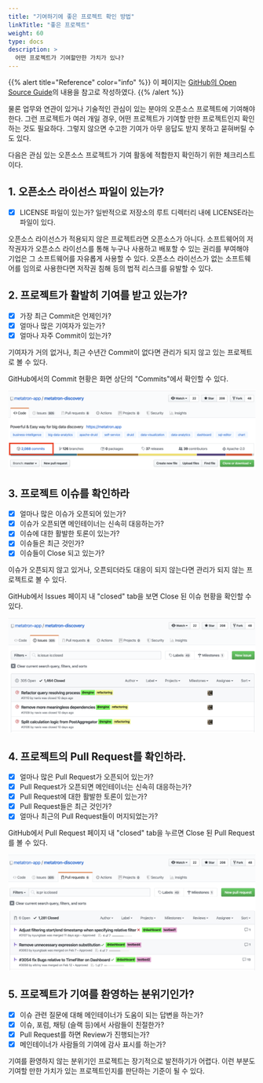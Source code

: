 ```yaml
---
title: "기여하기에 좋은 프로젝트 확인 방법"
linkTitle: "좋은 프로젝트"
weight: 60
type: docs
description: >
  어떤 프로젝트가 기여할만한 가치가 있나? 
---
```


{{% alert title="Reference" color="info" %}}
이 페이지는 [GitHub의 Open Source Guide](https://opensource.guide/)의 내용을 참고로 작성하였다. 
{{% /alert %}}

물론 업무와 연관이 있거나 기술적인 관심이 있는 분야의 오픈소스 프로젝트에 기여해야 한다. 그런 프로젝트가 여러 개일 경우, 어떤 프로젝트가 기여할 만한 프로젝트인지 확인하는 것도 필요하다. 그렇지 않으면 수고한 기여가 아무 응답도 받지 못하고 묻혀버릴 수도 있다.

다음은 관심 있는 오픈소스 프로젝트가 기여 활동에 적합한지 확인하기 위한 체크리스트이다.

## 1. 오픈소스 라이선스 파일이 있는가?  
   
* [x] LICENSE 파일이 있는가? 일반적으로 저장소의 루트 디렉터리 내에 LICENSE라는 파일이 있다.  

오픈소스 라이선스가 적용되지 않은 프로젝트라면 오픈소스가 아니다. 소프트웨어의 저작권자가 오픈소스 라이선스를 통해 누구나 사용하고 배포할 수 있는 권리를 부여해야 기업은 그 소프트웨어를 자유롭게 사용할 수 있다. 오픈소스 라이선스가 없는 소프트웨어를 임의로 사용한다면 저작권 침해 등의 법적 리스크를 유발할 수 있다.

## 2. 프로젝트가 활발히 기여를 받고 있는가?

* [x] 가장 최근 Commit은 언제인가?
* [x] 얼마나 많은 기여자가 있는가?
* [x] 얼마나 자주 Commit이 있는가?

기여자가 거의 없거나, 최근 수년간 Commit이 없다면 관리가 되지 않고 있는 프로젝트로 볼 수 있다.

GitHub에서의 Commit 현황은 화면 상단의 "Commits"에서 확인할 수 있다.

![01](./project01.png)

## 3. 프로젝트 이슈를 확인하라

* [x] 얼마나 많은 이슈가 오픈되어 있는가?
* [x] 이슈가 오픈되면 메인테이너는 신속히 대응하는가?
* [x] 이슈에 대한 활발한 토론이 있는가?
* [x] 이슈들은 최근 것인가?
* [x] 이슈들이 Close 되고 있는가?

이슈가 오픈되지 않고 있거나, 오픈되더라도 대응이 되지 않는다면 관리가 되지 않는 프로젝트로 볼 수 있다.

GitHub에서 Issues 페이지 내 "closed" tab을 보면 Close 된 이슈 현황을 확인할 수 있다.

![02](./project02.png)

## 4. 프로젝트의 Pull Request를 확인하라.

* [x] 얼마나 많은 Pull Request가 오픈되어 있는가?
* [x] Pull Request가 오픈되면 메인테이너는 신속히 대응하는가?
* [x] Pull Request에 대한 활발한 토론이 있는가?
* [x] Pull Request들은 최근 것인가?
* [x] 얼마나 최근의 Pull Request들이 머지되었는가?

GitHub에서 Pull Request 페이지 내 "closed" tab을 누르면 Close 된 Pull Request를 볼 수 있다.

![03](./project03.png)


## 5. 프로젝트가 기여를 환영하는 분위기인가?
* [x] 이슈 관련 질문에 대해 메인테이너가 도움이 되는 답변을 하는가?
* [x] 이슈, 포럼, 채팅 (슬랙 등)에서 사람들이 친절한가?
* [x] Pull Request를 하면 Review가 진행되는가?
* [x] 메인테이너가 사람들의 기여에 감사 표시를 하는가?

기여를 환영하지 않는 분위기인 프로젝트는 장기적으로 발전하기가 어렵다. 이런 부분도 기여할 만한 가치가 있는 프로젝트인지를 판단하는 기준이 될 수 있다.